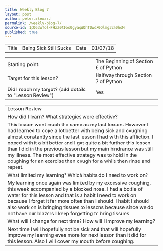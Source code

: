 ```yaml
---
title: Weekly Blog 7
layout: post
author: peter.steward
permalink: /weekly-blog-7/
source-id: 1pQ63wTolHFHzZ0tDos0gyaqWQhTDwdX0Olmg3ca0hoM
published: true
---
```

<table>
  <tr>
    <td>Title</td>
    <td>Being Sick Still Sucks</td>
    <td>Date</td>
    <td>01/07/18</td>
  </tr>
</table>


<table>
  <tr>
    <td>Starting point:</td>
    <td>The Beginning of Section 6 of Python</td>
  </tr>
  <tr>
    <td>Target for this lesson?</td>
    <td>Halfway through Section 7 of Python</td>
  </tr>
  <tr>
    <td>Did I reach my target? 
(add details to "Lesson Review")</td>
    <td> Yes</td>
  </tr>
</table>


<table>
  <tr>
    <td>Lesson Review</td>
  </tr>
  <tr>
    <td>How did I learn? What strategies were effective? </td>
  </tr>
  <tr>
    <td>This lesson went much the same as my last lesson. However I had learned to cope a lot better with being sick and coughing almost constantly since the last lesson I had with this affliction. I coped with it a bit better and I got quite a bit further this lesson than I did in the previous lesson but my main hindrance was still my illness. The most effective strategy was to hold in the coughing for an exercise then cough for a while then rinse and repeat. </td>
  </tr>
  <tr>
    <td>What limited my learning? Which habits do I need to work on? </td>
  </tr>
  <tr>
    <td>My learning once again was limited by my excessive coughing, this week accompanied by a blocked nose. I had a bottle of water for this lesson and that is a habit I need to work on because I forget it far more often than I should. I habit I should also work on is bringing tissues to lessons because since we do not have our blazers I keep forgetting to bring tissues.</td>
  </tr>
  <tr>
    <td>What will I change for next time? How will I improve my learning?</td>
  </tr>
  <tr>
    <td>Next time I will hopefully not be sick and that will hopefully improve my learning even more for next lesson than it did for this lesson. Also I will cover my mouth before coughing.</td>
  </tr>
</table>


